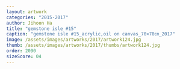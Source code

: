 ```yaml
---
layout: artwork
categories: "2015-2017"
author: Jihoon Ha
title: "gemstone isle #15"
caption: "gemstone isle #15_acrylic,oil on canvas_70×70㎝_2017"
image: /assets/images/artworks/2017/artwork124.jpg
thumb: /assets/images/artworks/2017/thumbs/artwork124.jpg
order: 2090
sizeScore: 04
---
```

